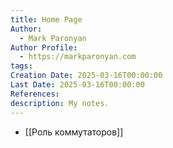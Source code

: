 ```yaml
---
title: Home Page
Author:
  - Mark Paronyan
Author Profile:
  - https://markparonyan.com
tags:
Creation Date: 2025-03-16T00:00:00
Last Date: 2025-03-16T00:00:00
References:
description: My notes.
---
```


- [[Роль коммутаторов]]